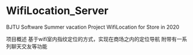 # WifiLocation_Server
BJTU Software Summer vacation Project WifiLocation for Store in 2020  

项目概述
基于wifi室内指纹定位的方式，实现在商场之内的定位导航
附带有一系列聊天交友等功能
